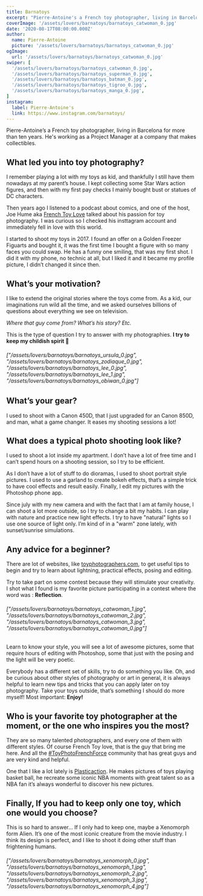 ```yaml
---
title: Barnatoys
excerpt: "Pierre-Antoine's a French toy photographer, living in Barcelona for more than ten years. He's working as a Project Manager at a company that makes collectibles."
coverImage: '/assets/lovers/barnatoys/barnatoys_catwoman_0.jpg'
date: '2020-08-17T08:00:00.000Z'
author:
  name: Pierre-Antoine
  picture: '/assets/lovers/barnatoys/barnatoys_catwoman_0.jpg'
ogImage:
  url: '/assets/lovers/barnatoys/barnatoys_catwoman_0.jpg'
swiper: [
  '/assets/lovers/barnatoys/barnatoys_catwoman_0.jpg',
  '/assets/lovers/barnatoys/barnatoys_superman_0.jpg',
  '/assets/lovers/barnatoys/barnatoys_batman_0.jpg',
  '/assets/lovers/barnatoys/barnatoys_tigroo_0.jpg',
  '/assets/lovers/barnatoys/barnatoys_manga_0.jpg',
]
instagram:
  label: Pierre-Antoine's
  link: https://www.instagram.com/barnatoys/
---
```


Pierre-Antoine’s a French toy photographer, living in Barcelona for more than ten years. He's working as a Project Manager at a company that makes collectibles.

## What led you into toy photography?

I remember playing a lot with my toys as kid, and thankfully I still have them nowadays at my parent’s house. I kept collecting some Star Wars action figures, and then with my first pay checks I mainly bought bust or statues of DC characters. 

Then years ago I listened to a podcast about comics, and one of the host, Joe Hume aka [French Toy Love](https://www.instagram.com/french_toy_love) talked about his passion for toy photography. I was curious so I checked his insttagram account and immediately fell in love with this world. 

I started to shoot my toys in 2017. I found an offer on a Golden Freezer Figuarts and bought it, it was the first time I bought a figure with so many faces you could swap. He has a funny one smiling, that was my first shot. I did it with my phone, no technic at all, but I liked it and it became my profile picture, I didn’t changed it since then.

## What’s your motivation?

I like to extend the original stories where the toys come from. As a kid, our imaginations run wild all the time, and we asked ourselves billions of questions about everything we see on television. 

*Where that guy come from? What’s his story? Etc.* 

This is the type of question I try to answer with my photographies. **I try to keep my childish spirit 🎈**

###### ["/assets/lovers/barnatoys/barnatoys_ursula_0.jpg", "/assets/lovers/barnatoys/barnatoys_zodiaque_0.jpg", "/assets/lovers/barnatoys/barnatoys_lee_0.jpg", "/assets/lovers/barnatoys/barnatoys_lee_1.jpg", "/assets/lovers/barnatoys/barnatoys_obiwan_0.jpg"]


## What’s your gear?

I used to shoot with a Canon 450D, that I just upgraded for an Canon 850D, and man, what a game changer. It eases my shooting sessions a lot!

<!-- ![Canon 850D](/assets/lovers/barnatoys/barnatoys_gear.jpg) -->


## What does a typical photo shooting look like?

I used to shoot a lot inside my apartment. I don’t have a lot of free time and I can’t spend hours on a shooting session, so I try to be efficient. 

As I don’t have a lot of stuff to do dioramas, I used to shoot portrait style pictures. I used to use a garland to create bokeh effects, that’s a simple trick to have cool effects and result easily. Finally, I edit my pictures with the Photoshop phone app.

Since july with my new camera and with the fact that I am at family house, I can shoot a lot more outside, so I try to change a bit my habits. I can play with nature and practice new light effects. I try to have "natural" lights so I use one source of light only. I’m kind of in a "warm" zone lately, with sunset/sunrise simulations.


## Any advice for a beginner?

There are lot of websites, like [toyphotographers.com](https://toyphotographers.com/), to get useful tips to begin and try to learn about lightning, practical effects, posing and editing.

Try to take part on some contest because they will stimulate your creativity. I shot what I found is my favorite picture participating in a contest where the word was : **Reflection**.

###### ["/assets/lovers/barnatoys/barnatoys_catwoman_1.jpg", "/assets/lovers/barnatoys/barnatoys_catwoman_2.jpg", "/assets/lovers/barnatoys/barnatoys_catwoman_3.jpg", "/assets/lovers/barnatoys/barnatoys_catwoman_0.jpg"]

Learn to know your style, you will see a lot of awesome pictures, some that require hours of editing with Photoshop, some that just with the posing and the light will be very poetic. 

Everybody has a different set of skills, try to do something you like. Oh, and be curious about other styles of photography or art in general, it is always helpful to learn new tips and tricks that you can apply later on toy photography. Take your toys outside, that’s something I should do more myself! Most important: **Enjoy!**


## Who is your favorite toy photographer at the moment, or the one who inspires you the most?

They are so many talented photographers, and every one of them with different styles. Of course French Toy love, that is the guy that bring me here. And all the [#ToyPhotoFrenchForce](https://www.instagram.com/explore/tags/toyphotofrenchforce/) community that has great guys and are very kind and helpful.

One that I like a lot lately is [Plasticaction](https://www.instagram.com/plasticaction/). He makes pictures of toys playing basket ball, he recreate some iconic NBA moments with great talent so as a NBA fan it’s always wonderful to discover his new pictures.


## Finally, If you had to keep only one toy, which one would you choose?

This is so hard to answer... If I only had to keep one, maybe a Xenomorph form Alien. It’s one of the most iconic creature from the movie industry. I think its design is perfect, and I like to shoot it doing other stuff than frightening humans.

###### ["/assets/lovers/barnatoys/barnatoys_xenomorph_0.jpg", "/assets/lovers/barnatoys/barnatoys_xenomorph_1.jpg", "/assets/lovers/barnatoys/barnatoys_xenomorph_2.jpg", "/assets/lovers/barnatoys/barnatoys_xenomorph_3.jpg", "/assets/lovers/barnatoys/barnatoys_xenomorph_4.jpg"]
